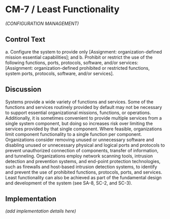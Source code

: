 # CM-7 / Least Functionality

_(CONFIGURATION MANAGEMENT)_

## Control Text


a. Configure the system to provide only [Assignment: organization-defined mission essential capabilities]; and
b. Prohibit or restrict the use of the following functions, ports, protocols, software, and/or services: [Assignment: organization-defined prohibited or restricted functions, system ports, protocols, software, and/or services].

## Discussion

Systems provide a wide variety of functions and services. Some of the functions and services routinely provided by default may not be necessary to support essential organizational missions, functions, or operations. Additionally, it is sometimes convenient to provide multiple services from a single system component, but doing so increases risk over limiting the services provided by that single component. Where feasible, organizations limit component functionality to a single function per component. Organizations consider removing unused or unnecessary software and disabling unused or unnecessary physical and logical ports and protocols to prevent unauthorized connection of components, transfer of information, and tunneling. Organizations employ network scanning tools, intrusion detection and prevention systems, and end-point protection technologies, such as firewalls and host-based intrusion detection systems, to identify and prevent the use of prohibited functions, protocols, ports, and services. Least functionality can also be achieved as part of the fundamental design and development of the system (see SA-8, SC-2, and SC-3).

## Implementation

_(add implementation details here)_
